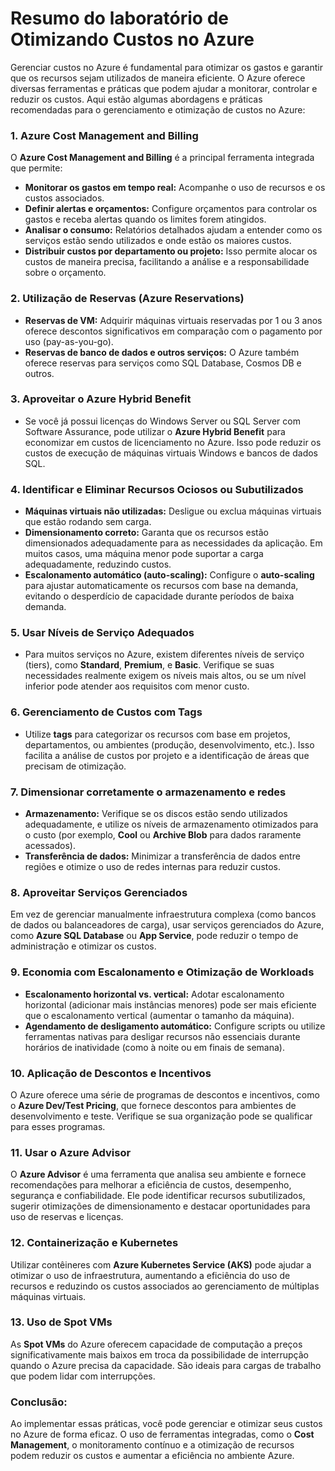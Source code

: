 # Resumo do laboratório de Otimizando Custos no Azure

Gerenciar custos no Azure é fundamental para otimizar os gastos e garantir que os recursos sejam utilizados de maneira eficiente. O Azure oferece diversas ferramentas e práticas que podem ajudar a monitorar, controlar e reduzir os custos. Aqui estão algumas abordagens e práticas recomendadas para o gerenciamento e otimização de custos no Azure:

### 1. **Azure Cost Management and Billing**
   O **Azure Cost Management and Billing** é a principal ferramenta integrada que permite:
   - **Monitorar os gastos em tempo real:** Acompanhe o uso de recursos e os custos associados.
   - **Definir alertas e orçamentos:** Configure orçamentos para controlar os gastos e receba alertas quando os limites forem atingidos.
   - **Analisar o consumo:** Relatórios detalhados ajudam a entender como os serviços estão sendo utilizados e onde estão os maiores custos.
   - **Distribuir custos por departamento ou projeto:** Isso permite alocar os custos de maneira precisa, facilitando a análise e a responsabilidade sobre o orçamento.

### 2. **Utilização de Reservas (Azure Reservations)**
   - **Reservas de VM:** Adquirir máquinas virtuais reservadas por 1 ou 3 anos oferece descontos significativos em comparação com o pagamento por uso (pay-as-you-go).
   - **Reservas de banco de dados e outros serviços:** O Azure também oferece reservas para serviços como SQL Database, Cosmos DB e outros.

### 3. **Aproveitar o Azure Hybrid Benefit**
   - Se você já possui licenças do Windows Server ou SQL Server com Software Assurance, pode utilizar o **Azure Hybrid Benefit** para economizar em custos de licenciamento no Azure. Isso pode reduzir os custos de execução de máquinas virtuais Windows e bancos de dados SQL.

### 4. **Identificar e Eliminar Recursos Ociosos ou Subutilizados**
   - **Máquinas virtuais não utilizadas:** Desligue ou exclua máquinas virtuais que estão rodando sem carga.
   - **Dimensionamento correto:** Garanta que os recursos estão dimensionados adequadamente para as necessidades da aplicação. Em muitos casos, uma máquina menor pode suportar a carga adequadamente, reduzindo custos.
   - **Escalonamento automático (auto-scaling):** Configure o **auto-scaling** para ajustar automaticamente os recursos com base na demanda, evitando o desperdício de capacidade durante períodos de baixa demanda.

### 5. **Usar Níveis de Serviço Adequados**
   - Para muitos serviços no Azure, existem diferentes níveis de serviço (tiers), como **Standard**, **Premium**, e **Basic**. Verifique se suas necessidades realmente exigem os níveis mais altos, ou se um nível inferior pode atender aos requisitos com menor custo.

### 6. **Gerenciamento de Custos com Tags**
   - Utilize **tags** para categorizar os recursos com base em projetos, departamentos, ou ambientes (produção, desenvolvimento, etc.). Isso facilita a análise de custos por projeto e a identificação de áreas que precisam de otimização.
   
### 7. **Dimensionar corretamente o armazenamento e redes**
   - **Armazenamento:** Verifique se os discos estão sendo utilizados adequadamente, e utilize os níveis de armazenamento otimizados para o custo (por exemplo, **Cool** ou **Archive Blob** para dados raramente acessados).
   - **Transferência de dados:** Minimizar a transferência de dados entre regiões e otimize o uso de redes internas para reduzir custos.

### 8. **Aproveitar Serviços Gerenciados**
   Em vez de gerenciar manualmente infraestrutura complexa (como bancos de dados ou balanceadores de carga), usar serviços gerenciados do Azure, como **Azure SQL Database** ou **App Service**, pode reduzir o tempo de administração e otimizar os custos.

### 9. **Economia com Escalonamento e Otimização de Workloads**
   - **Escalonamento horizontal vs. vertical:** Adotar escalonamento horizontal (adicionar mais instâncias menores) pode ser mais eficiente que o escalonamento vertical (aumentar o tamanho da máquina).
   - **Agendamento de desligamento automático:** Configure scripts ou utilize ferramentas nativas para desligar recursos não essenciais durante horários de inatividade (como à noite ou em finais de semana).

### 10. **Aplicação de Descontos e Incentivos**
   O Azure oferece uma série de programas de descontos e incentivos, como o **Azure Dev/Test Pricing**, que fornece descontos para ambientes de desenvolvimento e teste. Verifique se sua organização pode se qualificar para esses programas.

### 11. **Usar o Azure Advisor**
   O **Azure Advisor** é uma ferramenta que analisa seu ambiente e fornece recomendações para melhorar a eficiência de custos, desempenho, segurança e confiabilidade. Ele pode identificar recursos subutilizados, sugerir otimizações de dimensionamento e destacar oportunidades para uso de reservas e licenças.

### 12. **Containerização e Kubernetes**
   Utilizar contêineres com **Azure Kubernetes Service (AKS)** pode ajudar a otimizar o uso de infraestrutura, aumentando a eficiência do uso de recursos e reduzindo os custos associados ao gerenciamento de múltiplas máquinas virtuais.

### 13. **Uso de Spot VMs**
   As **Spot VMs** do Azure oferecem capacidade de computação a preços significativamente mais baixos em troca da possibilidade de interrupção quando o Azure precisa da capacidade. São ideais para cargas de trabalho que podem lidar com interrupções.

### Conclusão:
Ao implementar essas práticas, você pode gerenciar e otimizar seus custos no Azure de forma eficaz. O uso de ferramentas integradas, como o **Cost Management**, o monitoramento contínuo e a otimização de recursos podem reduzir os custos e aumentar a eficiência no ambiente Azure.
